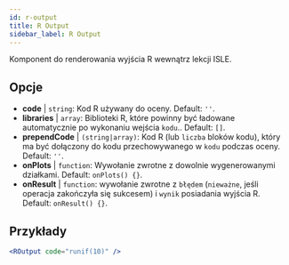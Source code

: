 ```yaml
---
id: r-output
title: R Output
sidebar_label: R Output
---
```


Komponent do renderowania wyjścia R wewnątrz lekcji ISLE.

## Opcje

* __code__ | `string`: Kod R używany do oceny. Default: `''`.
* __libraries__ | `array`: Biblioteki R, które powinny być ładowane automatycznie po wykonaniu wejścia `kodu`.. Default: `[]`.
* __prependCode__ | `(string|array)`: Kod R (lub `liczba` bloków kodu), który ma być dołączony do kodu przechowywanego w `kodu` podczas oceny. Default: `''`.
* __onPlots__ | `function`: Wywołanie zwrotne z dowolnie wygenerowanymi działkami. Default: `onPlots() {}`.
* __onResult__ | `function`: wywołanie zwrotne z `błędem` (`nieważne`, jeśli operacja zakończyła się sukcesem) i `wynik` posiadania wyjścia R. Default: `onResult() {}`.


## Przykłady

```jsx live
<ROutput code="runif(10)" />
```

